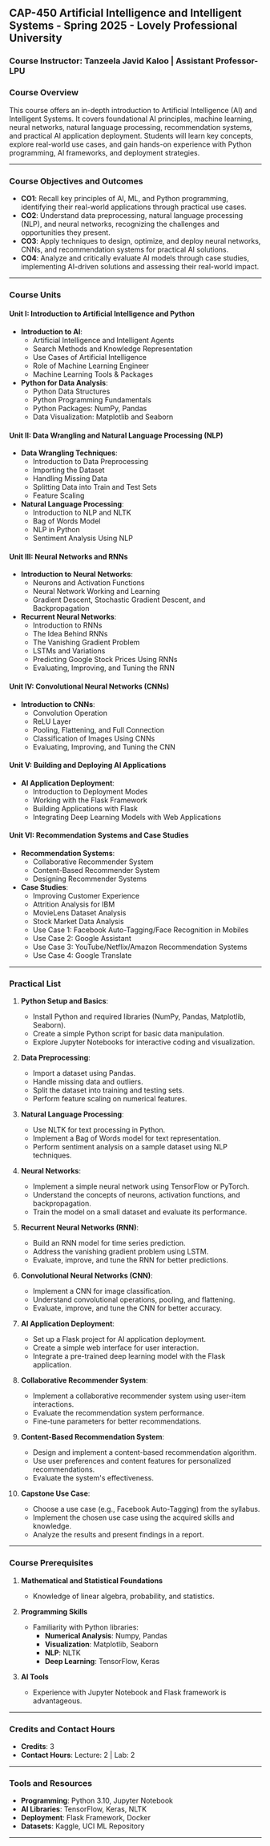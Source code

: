 ## CAP-450 Artificial Intelligence and Intelligent Systems - Spring 2025 - Lovely Professional University

### **Course Instructor: Tanzeela Javid Kaloo | Assistant Professor-LPU**


### **Course Overview**  
This course offers an in-depth introduction to Artificial Intelligence (AI) and Intelligent Systems. It covers foundational AI principles, machine learning, neural networks, natural language processing, recommendation systems, and practical AI application deployment. Students will learn key concepts, explore real-world use cases, and gain hands-on experience with Python programming, AI frameworks, and deployment strategies.

---

### **Course Objectives and Outcomes**  

- **CO1**: Recall key principles of AI, ML, and Python programming, identifying their real-world applications through practical use cases.  
- **CO2**: Understand data preprocessing, natural language processing (NLP), and neural networks, recognizing the challenges and opportunities they present.  
- **CO3**: Apply techniques to design, optimize, and deploy neural networks, CNNs, and recommendation systems for practical AI solutions.  
- **CO4**: Analyze and critically evaluate AI models through case studies, implementing AI-driven solutions and assessing their real-world impact.  

---

### **Course Units**

#### **Unit I: Introduction to Artificial Intelligence and Python**
- **Introduction to AI**:
  - Artificial Intelligence and Intelligent Agents
  - Search Methods and Knowledge Representation
  - Use Cases of Artificial Intelligence
  - Role of Machine Learning Engineer
  - Machine Learning Tools & Packages
- **Python for Data Analysis**:
  - Python Data Structures
  - Python Programming Fundamentals
  - Python Packages: NumPy, Pandas
  - Data Visualization: Matplotlib and Seaborn

#### **Unit II: Data Wrangling and Natural Language Processing (NLP)**
- **Data Wrangling Techniques**:
  - Introduction to Data Preprocessing
  - Importing the Dataset
  - Handling Missing Data
  - Splitting Data into Train and Test Sets
  - Feature Scaling
- **Natural Language Processing**:
  - Introduction to NLP and NLTK
  - Bag of Words Model
  - NLP in Python
  - Sentiment Analysis Using NLP

#### **Unit III: Neural Networks and RNNs**
- **Introduction to Neural Networks**:
  - Neurons and Activation Functions
  - Neural Network Working and Learning
  - Gradient Descent, Stochastic Gradient Descent, and Backpropagation
- **Recurrent Neural Networks**:
  - Introduction to RNNs
  - The Idea Behind RNNs
  - The Vanishing Gradient Problem
  - LSTMs and Variations
  - Predicting Google Stock Prices Using RNNs
  - Evaluating, Improving, and Tuning the RNN

#### **Unit IV: Convolutional Neural Networks (CNNs)**
- **Introduction to CNNs**:
  - Convolution Operation
  - ReLU Layer
  - Pooling, Flattening, and Full Connection
  - Classification of Images Using CNNs
  - Evaluating, Improving, and Tuning the CNN

#### **Unit V: Building and Deploying AI Applications**
- **AI Application Deployment**:
  - Introduction to Deployment Modes
  - Working with the Flask Framework
  - Building Applications with Flask
  - Integrating Deep Learning Models with Web Applications

#### **Unit VI: Recommendation Systems and Case Studies**
- **Recommendation Systems**:
  - Collaborative Recommender System
  - Content-Based Recommender System
  - Designing Recommender Systems
- **Case Studies**:
  - Improving Customer Experience
  - Attrition Analysis for IBM
  - MovieLens Dataset Analysis
  - Stock Market Data Analysis
  - Use Case 1: Facebook Auto-Tagging/Face Recognition in Mobiles
  - Use Case 2: Google Assistant
  - Use Case 3: YouTube/Netflix/Amazon Recommendation Systems
  - Use Case 4: Google Translate
---

### **Practical List**

1. **Python Setup and Basics**:
   - Install Python and required libraries (NumPy, Pandas, Matplotlib, Seaborn).
   - Create a simple Python script for basic data manipulation.
   - Explore Jupyter Notebooks for interactive coding and visualization.

2. **Data Preprocessing**:
   - Import a dataset using Pandas.
   - Handle missing data and outliers.
   - Split the dataset into training and testing sets.
   - Perform feature scaling on numerical features.

3. **Natural Language Processing**:
   - Use NLTK for text processing in Python.
   - Implement a Bag of Words model for text representation.
   - Perform sentiment analysis on a sample dataset using NLP techniques.

4. **Neural Networks**:
   - Implement a simple neural network using TensorFlow or PyTorch.
   - Understand the concepts of neurons, activation functions, and backpropagation.
   - Train the model on a small dataset and evaluate its performance.

5. **Recurrent Neural Networks (RNN)**:
   - Build an RNN model for time series prediction.
   - Address the vanishing gradient problem using LSTM.
   - Evaluate, improve, and tune the RNN for better predictions.

6. **Convolutional Neural Networks (CNN)**:
   - Implement a CNN for image classification.
   - Understand convolutional operations, pooling, and flattening.
   - Evaluate, improve, and tune the CNN for better accuracy.

7. **AI Application Deployment**:
   - Set up a Flask project for AI application deployment.
   - Create a simple web interface for user interaction.
   - Integrate a pre-trained deep learning model with the Flask application.

8. **Collaborative Recommender System**:
   - Implement a collaborative recommender system using user-item interactions.
   - Evaluate the recommendation system performance.
   - Fine-tune parameters for better recommendations.

9. **Content-Based Recommendation System**:
   - Design and implement a content-based recommendation algorithm.
   - Use user preferences and content features for personalized recommendations.
   - Evaluate the system's effectiveness.

10. **Capstone Use Case**:
    - Choose a use case (e.g., Facebook Auto-Tagging) from the syllabus.
    - Implement the chosen use case using the acquired skills and knowledge.
    - Analyze the results and present findings in a report.

---

### **Course Prerequisites**  

1. **Mathematical and Statistical Foundations**  
   - Knowledge of linear algebra, probability, and statistics.  

2. **Programming Skills**  
   - Familiarity with Python libraries:  
     - **Numerical Analysis**: Numpy, Pandas  
     - **Visualization**: Matplotlib, Seaborn  
     - **NLP**: NLTK  
     - **Deep Learning**: TensorFlow, Keras  

3. **AI Tools**  
   - Experience with Jupyter Notebook and Flask framework is advantageous.  
---

### **Credits and Contact Hours**  
- **Credits**: 3  
- **Contact Hours**: Lecture: 2 | Lab: 2  

---

### **Tools and Resources**  
- **Programming**: Python 3.10, Jupyter Notebook  
- **AI Libraries**: TensorFlow, Keras, NLTK  
- **Deployment**: Flask Framework, Docker  
- **Datasets**: Kaggle, UCI ML Repository  

---
